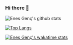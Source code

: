 ### Hi there 👋

![Enes Genç's github stats](https://github-readme-stats.vercel.app/api?username=RedS-DEV&show_icons=true&count_private=true&theme=tokyonight)



[![Top Langs](https://github-readme-stats.vercel.app/api/top-langs/?username=RedS-DEV&langs_count=10&layout=compact&theme=tokyonight)](https://github.com/RedS-DEV/)



[![Enes Genç's wakatime stats](https://github-readme-stats.vercel.app/api/wakatime?username=@RedS&theme=tokyonight)](https://wakatime.com/@RedS)




<!--
**RedS-DEV/RedS-DEV** is a ✨ _special_ ✨ repository because its `README.md` (this file) appears on your GitHub profile.

Here are some ideas to get you started:

- 🔭 I’m currently working on ...
- 🌱 I’m currently learning ...
- 👯 I’m looking to collaborate on ...
- 🤔 I’m looking for help with ...
- 💬 Ask me about ...
- 📫 How to reach me: ...
- 😄 Pronouns: ...
- ⚡ Fun fact: ...
-->
